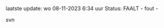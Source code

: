 laatste update: 
wo 08-11-2023  6:34   uur 
Status: FAALT - fout - 
<div class="service R">svn</div>